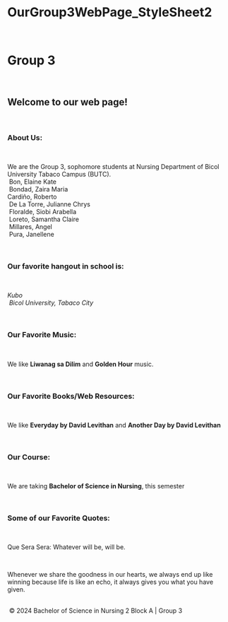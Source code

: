 # OurGroup3WebPage_StyleSheet2
‎<!DOCTYPE html>
‎<html>
‎<head>
‎    <title>Group 3</title>
‎    <style>
‎        body {
‎            background-color: black;
‎            color: white;
‎            font-family: Arial, sans-serif;
‎            text-align: center;
‎        }
‎
‎        h1 {
‎            color: #00BFFF;
‎        }
‎
‎        h2 {
‎            color: red;
‎        }
‎
‎        h3 {
‎            color: khaki;
‎        }
‎
‎        p {
‎            margin: 10px 0;
‎        }
‎
‎        .section-title {
‎            color: khaki;
‎            font-weight: bold;
‎        }
‎
‎        .quote {
‎            color: orange;
‎        }
‎
‎        .footer {
‎            color: skyblue;
‎            font-size: 0.9em;
‎            border-top: 1px solid white;
‎            margin-top: 20px;
‎            padding-top: 10px;
‎        }
‎
‎        em {
‎            color: salmon;
‎        }
‎    </style>
‎</head>
‎<body>
‎
‎    <h1>Group 3</h1>
‎    <h2>Welcome to our web page!</h2>
‎
‎    <h3>About Us:</h3>
‎    <p>We are the Group 3, sophomore students at Nursing Department of Bicol University Tabaco Campus (BUTC).<br>
‎    Bon, Elaine Kate<br>
‎    Bondad, Zaira Maria<br>
‎    Cardiño, Roberto<br>
‎    De La Torre, Julianne Chrys<br>
‎    Floralde, Siobi Arabella<br>
‎    Loreto, Samantha Claire<br>
‎    Millares, Angel<br>
‎    Pura, Janellene</p>
‎
‎    <h3>Our favorite hangout in school is:</h3>
‎    <p><em>Kubo<br>
‎    Bicol University, Tabaco City</em></p>
‎
‎    <h3 class="section-title">Our Favorite Music:</h3>
‎    <p>We like <strong>Liwanag sa Dilim</strong> and <strong>Golden Hour</strong> music.</p>
‎
‎    <h3 class="section-title">Our Favorite Books/Web Resources:</h3>
‎    <p>We like <strong>Everyday by David Levithan</strong> and <strong>Another Day by David Levithan</strong></p>
‎
‎    <h3 class="section-title">Our Course:</h3>
‎    <p>We are taking <strong>Bachelor of Science in Nursing</strong>,  this semester</p>
‎
‎    <h3 class="section-title">Some of our Favorite Quotes:</h3>
‎    <p class="quote">Que Sera Sera: Whatever will be, will be.</p>
‎    <p class="quote">Whenever we share the goodness in our hearts, we always end up like winning because life is like an echo, it always gives you what you have given.</p>
‎
‎    <div class="footer">
‎        &copy; 2024 Bachelor of Science in Nursing 2 Block A | Group 3
‎    </div>
‎
‎</body>
‎</html>
